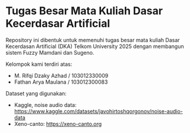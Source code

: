 # Tugas Besar Mata Kuliah Dasar Kecerdasar Artificial

Repository ini dibentuk untuk memenuhi tugas besar mata kuliah Dasar Kecerdasan Artificial (DKA) Telkom University 2025 dengan membangun sistem Fuzzy Mamdani dan Sugeno.

Kelompok kami terdiri atas:
- M. Rifqi Dzaky Azhad / 103012330009
- Fathan Arya Maulana / 103012300083

Dataset yang digunakan:
- Kaggle, noise audio data: https://www.kaggle.com/datasets/javohirtoshqorgonov/noise-audio-data
- Xeno-canto: https://xeno-canto.org